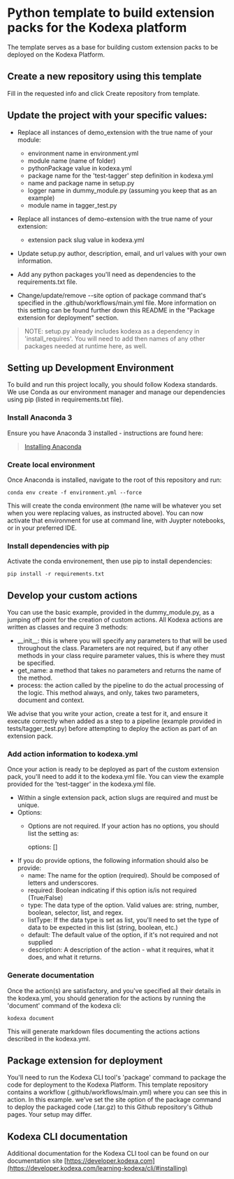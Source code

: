 # Python template to build extension packs for the Kodexa platform
The template serves as a base for building custom extension packs to be deployed on the Kodexa Platform.

## Create a new repository using this template
Fill in the requested info and click Create repository from template. 

## Update the project with your specific values:
* Replace all instances of demo_extension with the true name of your module:
    * environment name in environment.yml
    * module name (name of folder)
    * pythonPackage value in kodexa.yml
    * package name for the 'test-tagger' step definition in kodexa.yml
    * name and package name in setup.py
    * logger name in dummy_module.py (assuming you keep that as an example)
    * module name in tagger_test.py

* Replace all instances of demo-extension with the true name of your extension:
    * extension pack slug value in kodexa.yml

* Update setup.py author, description, email, and url values with your own information.

* Add any python packages you'll need as dependencies to the requirements.txt file.

* Change/update/remove --site option of package command that's specified in the .github/workflows/main.yml file.  More information on this setting can be found further down this README in the "Package extension for deployment" section.

> NOTE:  setup.py already includes kodexa as a dependency in 'install_requires'.  You will need to add then names of any other packages needed at runtime here, as well.


## Setting up Development Environment

To build and run this project locally, you should follow Kodexa standards.  We use Conda as our environment manager and manage our dependencies using pip (listed in requirements.txt file).

### Install Anaconda 3
Ensure you have Anaconda 3 installed - instructions are found here:

> [Installing Anaconda](https://docs.anaconda.com/anaconda/install/)

### Create local environment
Once Anaconda is installed, navigate to the root of this repository and run:

    conda env create -f environment.yml --force

This will create the conda environment (the name will be whatever you set when you were replacing values, as instructed above).  You can now activate that environment for use at command line, with Juypter notebooks, or in your preferred IDE.

### Install dependencies with pip
Activate the conda environement, then use pip to install dependencies:

    pip install -r requirements.txt

## Develop your custom actions
You can use the basic example, provided in the dummy_module.py, as a jumping off point for the creation of custom actions.  All Kodexa actions are written as classes and require 3 methods:

* \_\_init__: this is where you will specify any parameters to that will be used throughout the class.  Parameters are not required, but if any other methods in your class require parameter values, this is where they must be specified.
* get_name:  a method that takes no parameters and returns the name of the method.
* process: the action called by the pipeline to do the actual processing of the logic.  This method always, and only, takes two parameters, document and context.

We advise that you write your action, create a test for it, and ensure it execute correctly when added as a step to a pipeline (example provided in tests/tagger_test.py) before attempting to deploy the action as part of an extension pack.

### Add action information to kodexa.yml
Once your action is ready to be deployed as part of the custom extension pack, you'll need to add it to the kodexa.yml file.  You can view the example provided for the 'test-tagger' in the kodexa.yml file.

* Within a single extension pack, action slugs are required and must be unique.
* Options:
    * Options are not required.  If your action has no options, you should list the setting as:

        options: []
* If you do provide options, the following information should also be provide:
    * name: The name for the option (required).  Should be composed of letters and underscores.
    * required: Boolean indicating if this option is/is not required (True/False)
    * type:  The data type of the option.  Valid values are: string, number, boolean, selector, list, and regex.
    * listType: If the data type is set as list, you'll need to set the type of data to be expected in this list (string, boolean, etc.)
    * default: The default value of the option, if it's not required and not supplied
    * description: A description of the action - what it requires, what it does, and what it returns.

### Generate documentation
Once the action(s) are satisfactory, and you've specified all their details in the kodexa.yml, you should generation for the actions by running the 'document' command of the kodexa cli:

    kodexa document
    
This will generate markdown files documenting the actions actions described in the kodexa.yml.

## Package extension for deployment
You'll need to run the Kodexa CLI tool's 'package' command to package the code for deployment to the Kodexa Platform.  This template repository contains a workflow (.github/workflows/main.yml) where you can see this in action.  In this example. we've set the site option of the package command to deploy the packaged code (.tar.gz) to this Github repository's Github pages.  Your setup may differ.

## Kodexa CLI documentation
Additional documentation for the Kodexa CLI tool can be found on our documentation site [https://developer.kodexa.com](https://developer.kodexa.com/learning-kodexa/cli/#installing)